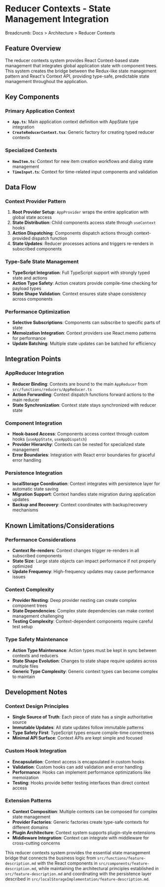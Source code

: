 # Reducer Contexts - State Management Integration

Breadcrumb: Docs > Architecture > Reducer Contexts

## Feature Overview
The reducer contexts system provides React Context-based state management that integrates global application state with component trees. This system creates the bridge between the Redux-like state management pattern and React's Context API, providing type-safe, predictable state management throughout the application.

## Key Components

### Primary Application Context
- **`App.ts`**: Main application context definition with AppState type integration
- **`CreateReducerContext.tsx`**: Generic factory for creating typed reducer contexts

### Specialized Contexts
- **`NewItem.ts`**: Context for new item creation workflows and dialog state management
- **`TimeInput.ts`**: Context for time-related input components and validation

## Data Flow

### Context Provider Pattern
1. **Root Provider Setup**: `AppProvider` wraps the entire application with global state access
2. **State Distribution**: Child components access state through `useContext` hooks
3. **Action Dispatching**: Components dispatch actions through context-provided dispatch function
4. **State Updates**: Reducer processes actions and triggers re-renders in subscribed components

### Type-Safe State Management
- **TypeScript Integration**: Full TypeScript support with strongly typed state and actions
- **Action Type Safety**: Action creators provide compile-time checking for payload types
- **State Shape Validation**: Context ensures state shape consistency across components

### Performance Optimization
- **Selective Subscriptions**: Components can subscribe to specific parts of state
- **Memoization Integration**: Context providers use React.memo patterns for performance
- **Update Batching**: Multiple state updates can be batched for efficiency

## Integration Points

### AppReducer Integration
- **Reducer Binding**: Contexts are bound to the main `AppReducer` from `src/functions/reducers/AppReducer.ts`
- **Action Forwarding**: Context dispatch functions forward actions to the main reducer
- **State Synchronization**: Context state stays synchronized with reducer state

### Component Integration
- **Hook-based Access**: Components access context through custom hooks (`useAppState`, `useAppDispatch`)
- **Provider Hierarchy**: Contexts can be nested for specialized state management
- **Error Boundaries**: Integration with React error boundaries for graceful error handling

### Persistence Integration
- **localStorage Coordination**: Context integrates with persistence layer for automatic state saving
- **Migration Support**: Context handles state migration during application updates
- **Backup and Recovery**: Context coordinates with backup/recovery mechanisms

## Known Limitations/Considerations

### Performance Considerations
- **Context Re-renders**: Context changes trigger re-renders in all subscribed components
- **State Size**: Large state objects can impact performance if not properly optimized
- **Update Frequency**: High-frequency updates may cause performance issues

### Context Complexity
- **Provider Nesting**: Deep provider nesting can create complex component trees
- **State Dependencies**: Complex state dependencies can make context management challenging
- **Testing Complexity**: Context-dependent components require careful test setup

### Type Safety Maintenance
- **Action Type Maintenance**: Action types must be kept in sync between contexts and reducers
- **State Shape Evolution**: Changes to state shape require updates across multiple files
- **Generic Type Complexity**: Generic context types can become complex to maintain

## Development Notes

### Context Design Principles
- **Single Source of Truth**: Each piece of state has a single authoritative source
- **Immutable Updates**: All state updates follow immutable patterns
- **Type Safety First**: TypeScript types ensure compile-time correctness
- **Minimal API Surface**: Context APIs are kept simple and focused

### Custom Hook Integration
- **Encapsulation**: Context access is encapsulated in custom hooks
- **Validation**: Custom hooks can add validation and error handling
- **Performance**: Hooks can implement performance optimizations like memoization
- **Testing**: Hooks provide better testing interfaces than direct context access

### Extension Patterns
- **Context Composition**: Multiple contexts can be composed for complex state management
- **Provider Factories**: Generic factories create type-safe contexts for different domains
- **Plugin Architecture**: Context system supports plugin-style extensions
- **Middleware Integration**: Context can integrate with middleware for cross-cutting concerns

This reducer contexts system provides the essential state management bridge that connects the business logic from `src/functions/feature-description.md` with the React components in `src/components/feature-description.md`, while maintaining the architectural principles established in `src/feature-description.md` and coordinating with the persistence layer described in `src/localStorageImplementation/feature-description.md`.
